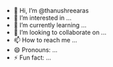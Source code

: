 - 👋 Hi, I’m @thanushreearas
- 👀 I’m interested in ...
- 🌱 I’m currently learning ...
- 💞️ I’m looking to collaborate on ...
- 📫 How to reach me ...
- 😄 Pronouns: ...
- ⚡ Fun fact: ...

<!---
thanushreearas/thanushreearas is a ✨ special ✨ repository because its `README.md` (this file) appears on your GitHub profile.
You can click the Preview link to take a look at your changes.
--->
